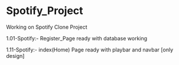 # Spotify_Project
Working on Spotify Clone Project

1.01-Spotify:- Register_Page ready with database working

1.11-Spotify:- index(Home) Page ready with playbar and navbar [only design]
